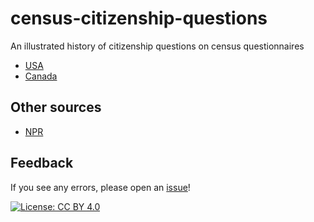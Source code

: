 # census-citizenship-questions
 An illustrated history of citizenship questions on census questionnaires

 - [USA](us-forms.md)
 - [Canada](ca-forms.md)

## Other sources
 - [NPR](https://www.npr.org/2018/03/27/597436512/fact-check-has-citizenship-been-a-standard-census-question)

## Feedback
 If you see any errors, please open an [issue](https://github.com/larsvilhuber/census-citizenship-questions/issues/new)!

 [![License: CC BY 4.0](https://img.shields.io/badge/License-CC%20BY%204.0-lightgrey.svg)](https://creativecommons.org/licenses/by/4.0/)
